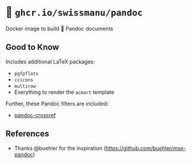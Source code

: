 # 🐳 `ghcr.io/swissmanu/pandoc`

Docker image to build 🐼 Pandoc documents

## Good to Know

Includes additional LaTeX packages:

- `pgfpflots`
- `ccicons`
- `multirow`
- Everything to render the `acmart` template

Further, these Pandoc filters are included:

- [pandoc-crossref](https://github.com/lierdakil/pandoc-crossref)

## References

- Thanks @buehler for the inspiration (https://github.com/buehler/mse-pandoc)
